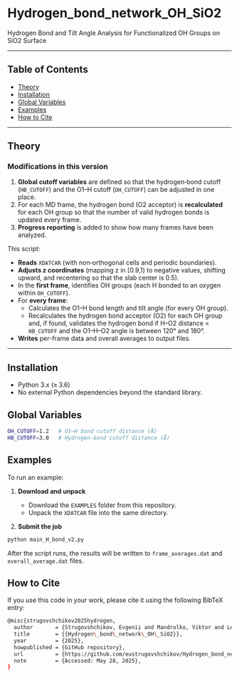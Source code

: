 # Hydrogen_bond_network_OH_SiO2

Hydrogen Bond and Tilt Angle Analysis for Functionalized OH Groups on SiO2 Surface

---

## Table of Contents

- [Theory](#theory)  
- [Installation](#installation)  
- [Global Variables](#global-variables)
- [Examples](#examples)  
- [How to Cite](#how-to-cite)  

---

## Theory

### Modifications in this version

1. **Global cutoff variables** are defined so that the hydrogen‐bond cutoff (`HB_CUTOFF`) and the O1–H cutoff (`OH_CUTOFF`) can be adjusted in one place.  
2. For each MD frame, the hydrogen bond (O2 acceptor) is **recalculated** for each OH group so that the number of valid hydrogen bonds is updated every frame.  
3. **Progress reporting** is added to show how many frames have been analyzed.

This script:

- **Reads** `XDATCAR` (with non‑orthogonal cells and periodic boundaries).  
- **Adjusts z coordinates** (mapping z in \[0.9,1) to negative values, shifting upward, and recentering so that the slab center is 0.5).  
- In the **first frame**, identifies OH groups (each H bonded to an oxygen within `OH_CUTOFF`).  
- For **every frame**:  
  - Calculates the O1–H bond length and tilt angle (for every OH group).  
  - Recalculates the hydrogen bond acceptor (O2) for each OH group and, if found, validates the hydrogen bond if H–O2 distance < `HB_CUTOFF` and the O1–H–O2 angle is between 120° and 180°.  
- **Writes** per-frame data and overall averages to output files.

---

## Installation
   - Python 3.x (≥ 3.6)  
   - No external Python dependencies beyond the standard library.

## Global Variables

```bash
OH_CUTOFF=1.2   # O1–H bond cutoff distance (Å)
HB_CUTOFF=3.0   # Hydrogen‐bond cutoff distance (Å)
```
## Examples

To run an example:

1. **Download and unpack**  
   - Download the `EXAMPLES` folder from this repository.  
   - Unpack the `XDATCAR` file into the same directory.

2. **Submit the job**
```bash
python main_H_bond_v2.py
```

After the script runs, the results will be written to `frame_averages.dat` and `overall_average.dat` files.

## How to Cite

If you use this code in your work, please cite it using the following BibTeX entry:

```bash
@misc{strugovshchikov2025hydrogen,
  author       = {Strugovshchikov, Evgenii and Mandrolko, Viktor and Lesnicki, Dominika and  Pastore, Mariachiara and Chaput, Laurent and Isaiev, Mykola},
  title        = {{Hydrogen\_bond\_network\_OH\_SiO2}},
  year         = {2025},
  howpublished = {GitHub repository},
  url          = {https://github.com/eustrugovshchikov/Hydrogen_bond_network_OH_SiO2},
  note         = {Accessed: May 28, 2025},
}
```


